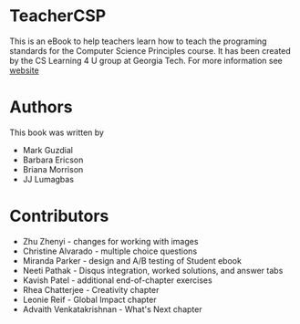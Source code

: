 # TeacherCSP
This is an eBook to help teachers learn how to teach the programing standards for the Computer Science Principles course. It has been created by the CS Learning 4 U group at Georgia Tech.  For more information see [website](https://home.cc.gatech.edu/csl/CSLearning4U)

# Authors
This book was written by 
* Mark Guzdial 
* Barbara Ericson
* Briana Morrison
* JJ Lumagbas

# Contributors
* Zhu Zhenyi - changes for working with images
* Christine Alvarado - multiple choice questions
* Miranda Parker - design and A/B testing of Student ebook
* Neeti Pathak - Disqus integration, worked solutions, and answer tabs
* Kavish Patel - additional end-of-chapter exercises
* Rhea Chatterjee - Creativity chapter
* Leonie Reif - Global Impact chapter
* Advaith Venkatakrishnan - What's Next chapter

